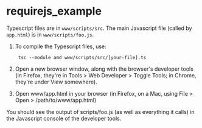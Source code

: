 requirejs_example
=================

Typescript files are in `www/scripts/src`. The main Javascript file (called by `app.html`) is in `www/scripts/foo.js`.

1. To compile the Typescript files, use:

		tsc --module amd www/scripts/src/[your-file].ts

2. Open a new browser window, along with the browser's developer tools (in Firefox, they're in Tools > Web Developer > Toggle Tools; in Chrome, they're under View somewhere).

3. Open www/app.html in your browser (in Firefox, on a Mac, using File > Open > /path/to/www/app.html)

You should see the output of scripts/foo.js (as well as everything it calls) in the Javascript console of the developer tools.